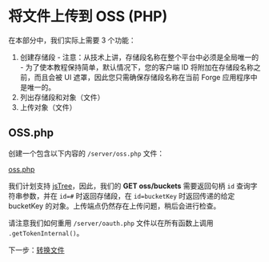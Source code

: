 # 将文件上传到 OSS (PHP)

在本部分中，我们实际上需要 3 个功能：

1. 创建存储段 - 注意：从技术上讲，存储段名称在整个平台中必须是全局唯一的 - 为了使本教程保持简单，默认情况下，您的客户端 ID 将附加在存储段名称之前，而且会被 UI 遮罩，因此您只需确保存储段名称在当前 Forge 应用程序中是唯一的。
2. 列出存储段和对象（文件）
3. 上传对象（文件）

## OSS.php

创建一个包含以下内容的 `/server/oss.php` 文件：

[oss.php](_snippets/viewmodels/php/oss.php ':include :type=code php')

我们计划支持 [jsTree](https://www.jstree.com/)，因此，我们的 **GET oss/buckets** 需要返回句柄 `id` 查询字符串参数，并在 `id=#` 时返回存储段，在 `id=bucketKey` 时返回传递的给定 bucketKey 的对象。上传端点仍然存在上传问题，稍后会进行检查。

请注意我们如何重用 `/server/oauth.php` 文件以在所有函数上调用 `.getTokenInternal()`。


下一步：[转换文件](/zh-CN/modelderivative/translate/)